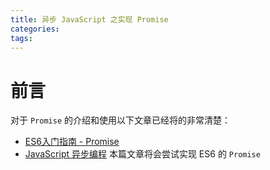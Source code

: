 ```yaml
---
title: 异步 JavaScript 之实现 Promise
categories:
tags:
---
```

# 前言
对于 `Promise` 的介绍和使用以下文章已经将的非常清楚：
- [ES6入门指南 - Promise](http://es6.ruanyifeng.com/#docs/promise)
- [JavaScript 异步编程](http://www.ruanyifeng.com/blog/2012/12/asynchronous%EF%BC%BFjavascript.html)
本篇文章将会尝试实现 ES6 的 `Promise` 